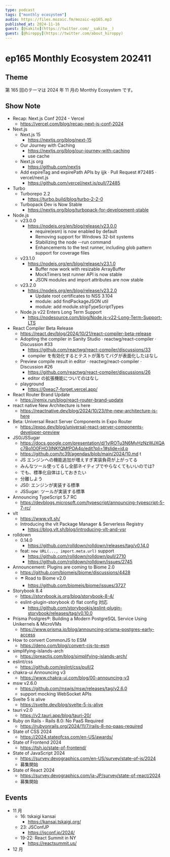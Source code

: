 ```yaml
---
type: podcast
tags: ["monthly ecosystem"]
audio: https://files.mozaic.fm/mozaic-ep165.mp3
published_at: 2024-11-16
guest: [@sakito](https://twitter.com/__sakito__)
guest: [@hiroppy](https://twitter.com/about_hiroppy)
---
```


# ep165 Monthly Ecosystem 202411

## Theme

第 165 回のテーマは 2024 年 11 月の Monthly Ecosystem です。


## Show Note

- Recap: Next.js Conf 2024 - Vercel
  - https://vercel.com/blog/recap-next-js-conf-2024
- Next.js
  - Next.js 15
    - https://nextjs.org/blog/next-15
  - Our Journey with Caching
    - https://nextjs.org/blog/our-journey-with-caching
    - use cache
  - Next.js org
    - https://github.com/nextjs
  - Add expireTag and expirePath APIs by ijjk · Pull Request #72485 · vercel/next.js
    - https://github.com/vercel/next.js/pull/72485
- Turbo
  - Turborepo 2.2
    - https://turbo.build/blog/turbo-2-2-0
  - Turbopack Dev is Now Stable
    - https://nextjs.org/blog/turbopack-for-development-stable
- Node.js
  - v23.0.0
    - https://nodejs.org/en/blog/release/v23.0.0
      - require(esm) is now enabled by default
      - Removing support for Windows 32-bit systems
      - Stabilizing the node --run command
      - Enhancements to the test runner, including glob pattern support for coverage files
  - v23.1.0
    - https://nodejs.org/en/blog/release/v23.1.0
      - Buffer now work with resizable ArrayBuffer
      - MockTimers test runner API is now stable
      - JSON modules and import attributes are now stable
  - v23.2.0
    - https://nodejs.org/en/blog/release/v23.2.0
      - Update root certificates to NSS 3.104
      - module: add findPackageJSON util
      - module: add module.stripTypeScriptTypes
  - Node.js v22 Enters Long Term Support
    - https://nodesource.com/blog/Node.js-v22-Long-Term-Support-LTS
- React Compiler Beta Release
  - https://react.dev/blog/2024/10/21/react-compiler-beta-release
  - Adopting the compiler in Sanity Studio · reactwg/react-compiler · Discussion #33
    - https://github.com/reactwg/react-compiler/discussions/33
    - compiler を有効化するとテストが落ちてバグが表面化したはなし
  - Preview compile result in editor · reactwg/react-compiler · Discussion #26
    - https://github.com/reactwg/react-compiler/discussions/26
    - editor の拡張機能についてのはなし
  - playground
    - https://0xeac7-forget.vercel.app/
- React Router Brand Update
  - https://remix.run/blog/react-router-brand-update
- react native New Architecture is here
  - https://reactnative.dev/blog/2024/10/23/the-new-architecture-is-here
- Beta: Universal React Server Components in Expo Router
  - https://expo.dev/blog/universal-react-server-components-developer-preview
- JS0/JSSugar
  - https://docs.google.com/presentation/d/1ylROTu3N6MyHzNzWJXQAc7Bo1O0FHO3lNKfQMfPOA4o/edit?pli=1#slide=id.p
  - https://github.com/tc39/agendas/blob/main/2024/10.md t
  - JS エンジンへの機能追加が増えすぎ実装負荷が上がってる
  - みんなツール使ってるし全部ネイティブでやらなくてもいいのでは?
  - でも、標準化自体はしておきたい
  - 分離しよう
  - JS0: エンジンが実装する標準
  - JSSugar: ツールが実装する標準
- Announcing TypeScript 5.7 RC
  - https://devblogs.microsoft.com/typescript/announcing-typescript-5-7-rc/
- vlt
  - https://www.vlt.sh/
  - Introducing the vlt Package Manager & Serverless Registry
    - https://blog.vlt.sh/blog/introducing-vlt-and-vsr
- rolldown
  - 0.14.0
    - https://github.com/rolldown/rolldown/releases/tag/v0.14.0
  - feat: `new URL(..., import.meta.url)` support
    - https://github.com/rolldown/rolldown/pull/2710
    - https://github.com/rolldown/rolldown/issues/2745
- Announcement: Plugins are coming to Biome 2.0
  - https://github.com/biomejs/biome/discussions/4428
  - ☂️ Road to Biome v2.0
    - https://github.com/biomejs/biome/issues/3727
- Storybook 8.4
  - https://storybook.js.org/blog/storybook-8-4/
  - eslint-plugin-storybook の flat config 対応
    - https://github.com/storybookjs/eslint-plugin-storybook/releases/tag/v0.10.0
- Prisma Postgres®: Building a Modern PostgreSQL Service Using Unikernels & MicroVMs
  - https://www.prisma.io/blog/announcing-prisma-postgres-early-access
- How to convert CommonJS to ESM
  - https://deno.com/blog/convert-cjs-to-esm
- simplifying-islands-arch
  - https://preactjs.com/blog/simplifying-islands-arch/
- eslint/css
  - https://github.com/eslint/css/pull/2
- chakra-ui Announcing v3
  - https://www.chakra-ui.com/blog/00-announcing-v3
- msw v2.6.0
  - https://github.com/mswjs/msw/releases/tag/v2.6.0
  - support mocking WebSocket APIs
- Svelte 5 is alive
  - https://svelte.dev/blog/svelte-5-is-alive
- tauri v2.0
  - https://v2.tauri.app/blog/tauri-20/
- Ruby on Rails - Rails 8.0: No PaaS Required
  - https://rubyonrails.org/2024/11/7/rails-8-no-paas-required
- State of CSS 2024
  - https://2024.stateofcss.com/en-US/awards/
- State of Frontend 2024
  - https://tsh.io/state-of-frontend/
- State of JavaScript 2024
  - https://survey.devographics.com/en-US/survey/state-of-js/2024
  - 募集開始
- State of React 2024
  - https://survey.devographics.com/ja-JP/survey/state-of-react/2024
  - 募集開始


## Events

- 11 月
  - 16: tskaigi kansai
    - https://kansai.tskaigi.org/
  - 23: JSConfJP
    - https://jsconf.jp/2024/
  - 19-22: React Summit in NY
    - https://reactsummit.us/
- 12 月